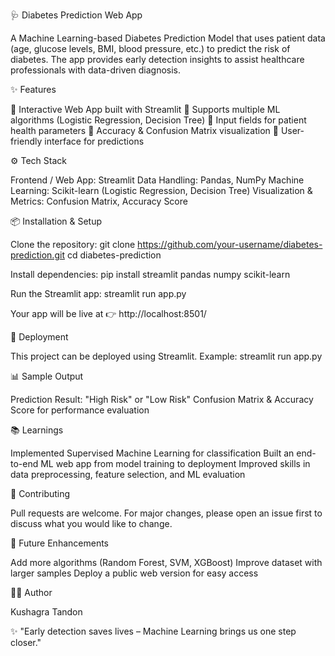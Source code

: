 🩺 Diabetes Prediction Web App

A Machine Learning-based Diabetes Prediction Model that uses patient data (age, glucose levels, BMI, blood pressure, etc.) to predict the risk of diabetes.
The app provides early detection insights to assist healthcare professionals with data-driven diagnosis.

✨ Features

🔹 Interactive Web App built with Streamlit
🔹 Supports multiple ML algorithms (Logistic Regression, Decision Tree)
🔹 Input fields for patient health parameters
🔹 Accuracy & Confusion Matrix visualization
🔹 User-friendly interface for predictions

⚙️ Tech Stack

Frontend / Web App: Streamlit
Data Handling: Pandas, NumPy
Machine Learning: Scikit-learn (Logistic Regression, Decision Tree)
Visualization & Metrics: Confusion Matrix, Accuracy Score

📦 Installation & Setup

Clone the repository:
git clone https://github.com/your-username/diabetes-prediction.git
cd diabetes-prediction


Install dependencies:
pip install streamlit pandas numpy scikit-learn


Run the Streamlit app:
streamlit run app.py


Your app will be live at 👉 http://localhost:8501/

🚀 Deployment

This project can be deployed using Streamlit.
Example:
streamlit run app.py

📊 Sample Output

Prediction Result: "High Risk" or "Low Risk"
Confusion Matrix & Accuracy Score for performance evaluation

📚 Learnings

Implemented Supervised Machine Learning for classification
Built an end-to-end ML web app from model training to deployment
Improved skills in data preprocessing, feature selection, and ML evaluation

🤝 Contributing

Pull requests are welcome. For major changes, please open an issue first to discuss what you would like to change.

📌 Future Enhancements

Add more algorithms (Random Forest, SVM, XGBoost)
Improve dataset with larger samples
Deploy a public web version for easy access

🧑‍💻 Author

Kushagra Tandon

✨ "Early detection saves lives – Machine Learning brings us one step closer."

